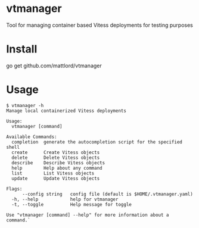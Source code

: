 # vtmanager
Tool for managing container based Vitess deployments for testing purposes

# Install
go get github.com/mattlord/vtmanager

# Usage
```
$ vtmanager -h
Manage local containerized Vitess deployments

Usage:
  vtmanager [command]

Available Commands:
  completion  generate the autocompletion script for the specified shell
  create      Create Vitess objects
  delete      Delete Vitess objects
  describe    Describe Vitess objects
  help        Help about any command
  list        List Vitess objects
  update      Update Vitess objects

Flags:
      --config string   config file (default is $HOME/.vtmanager.yaml)
  -h, --help            help for vtmanager
  -t, --toggle          Help message for toggle

Use "vtmanager [command] --help" for more information about a command.`
```
